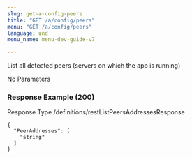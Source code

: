 ```yaml
---
slug: get-a-config-peers
title: "GET /a/config/peers"
menu: "GET /a/config/peers"
language: und
menu_name: menu-dev-guide-v7

---
```








 
List all detected peers (servers on which the app is running)  


No Parameters



### Response Example (200)
Response Type /definitions/restListPeersAddressesResponse

```
{
  "PeerAddresses": [
    "string"
  ]
}
```




